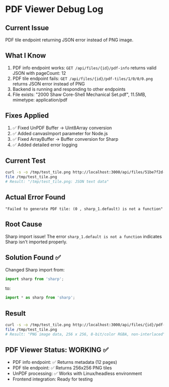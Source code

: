 # PDF Viewer Debug Log

## Current Issue
PDF tile endpoint returning JSON error instead of PNG image.

## What I Know
1. PDF info endpoint works: `GET /api/files/{id}/pdf-info` returns valid JSON with pageCount: 12
2. PDF tile endpoint fails: `GET /api/files/{id}/pdf-tiles/1/0/0/0.png` returns JSON error instead of PNG
3. Backend is running and responding to other endpoints
4. File exists: "2000 Shaw Core-Shell Mechanical Set.pdf", 11.5MB, mimetype: application/pdf

## Fixes Applied
1. ✅ Fixed UnPDF Buffer → Uint8Array conversion
2. ✅ Added canvasImport parameter for Node.js 
3. ✅ Fixed ArrayBuffer → Buffer conversion for Sharp
4. ✅ Added detailed error logging

## Current Test
```bash
curl -s -o /tmp/test_tile.png http://localhost:3000/api/files/51be7f2d-5dda-4e08-807d-643c090691ef/pdf-tiles/1/0/0/0.png
file /tmp/test_tile.png
# Result: "/tmp/test_tile.png: JSON text data"
```

## Actual Error Found
```
"Failed to generate PDF tile: (0 , sharp_1.default) is not a function"
```

## Root Cause
Sharp import issue! The error `sharp_1.default is not a function` indicates Sharp isn't imported properly.

## Solution Found ✅
Changed Sharp import from:
```typescript
import sharp from 'sharp';
```
to:
```typescript  
import * as sharp from 'sharp';
```

## Result
```bash
curl -s -o /tmp/test_tile.png http://localhost:3000/api/files/{id}/pdf-tiles/1/0/0/0.png
file /tmp/test_tile.png
# Result: "PNG image data, 256 x 256, 8-bit/color RGBA, non-interlaced"
```

## PDF Viewer Status: WORKING ✅
- PDF info endpoint: ✅ Returns metadata (12 pages)
- PDF tile endpoint: ✅ Returns 256x256 PNG tiles  
- UnPDF processing: ✅ Works with Linux/headless environment
- Frontend integration: Ready for testing